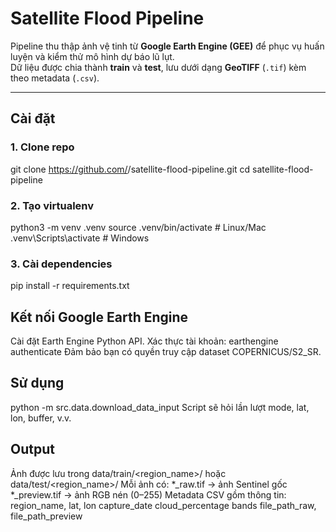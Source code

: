 # Satellite Flood Pipeline

Pipeline thu thập ảnh vệ tinh từ **Google Earth Engine (GEE)** để phục vụ huấn luyện và kiểm thử mô hình dự báo lũ lụt.  
Dữ liệu được chia thành **train** và **test**, lưu dưới dạng **GeoTIFF** (`.tif`) kèm theo metadata (`.csv`).  

---

## Cài đặt

### 1. Clone repo
git clone https://github.com/<your-username>/satellite-flood-pipeline.git
cd satellite-flood-pipeline

### 2. Tạo virtualenv
python3 -m venv .venv
source .venv/bin/activate   # Linux/Mac
.venv\Scripts\activate      # Windows

### 3. Cài dependencies
pip install -r requirements.txt


## Kết nối Google Earth Engine
Cài đặt Earth Engine Python API.
Xác thực tài khoản:
 earthengine authenticate
Đảm bảo bạn có quyền truy cập dataset COPERNICUS/S2_SR.

## Sử dụng
python -m src.data.download_data_input
Script sẽ hỏi lần lượt mode, lat, lon, buffer, v.v.

## Output
Ảnh được lưu trong data/train/<region_name>/ hoặc data/test/<region_name>/
Mỗi ảnh có:
*_raw.tif → ảnh Sentinel gốc
*_preview.tif → ảnh RGB nén (0–255)
Metadata CSV gồm thông tin:
region_name, lat, lon
capture_date
cloud_percentage
bands
file_path_raw, file_path_preview
